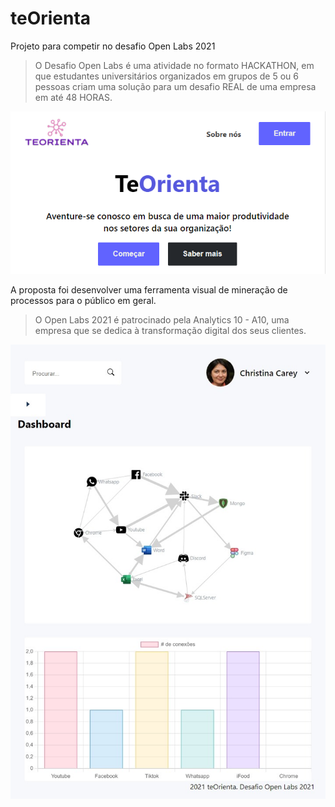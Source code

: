 # teOrienta
Projeto para competir no desafio Open Labs 2021

> O Desafio Open Labs é uma atividade no formato HACKATHON, em que estudantes universitários organizados em grupos de 5 ou 6 pessoas criam uma solução para um desafio REAL de uma empresa em até 48 HORAS.

<p align="center">
  <img alt="inicio" src=".github/main.png">
</p>

A proposta foi desenvolver uma ferramenta visual de mineração de processos para o público em geral.

> O Open Labs 2021 é patrocinado pela Analytics 10 - A10, uma empresa que se dedica à transformação digital dos seus clientes.

<p align="center">
  <img alt="fim" src=".github/flow.jpeg">
</p>
